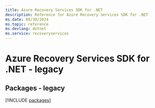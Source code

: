 ```yaml
---
title: Azure Recovery Services SDK for .NET
description: Reference for Azure Recovery Services SDK for .NET
ms.date: 09/30/2024
ms.topic: reference
ms.devlang: dotnet
ms.service: recoveryservices
---
```

# Azure Recovery Services SDK for .NET - legacy
## Packages - legacy
[!INCLUDE [packages](recovery-services-index.md)]